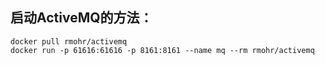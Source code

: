 ## 启动ActiveMQ的方法：
```shell
docker pull rmohr/activemq
docker run -p 61616:61616 -p 8161:8161 --name mq --rm rmohr/activemq
```
